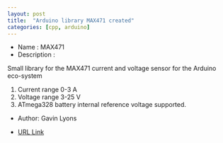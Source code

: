 ```yaml
---
layout: post
title:  "Arduino library MAX471 created"
categories: [cpp, arduino]
---
```



* Name : MAX471
* Description : 

Small library for the MAX471 current and voltage sensor for the Arduino eco-system

1. Current range     0-3 A
2. Voltage range   3-25 V
3. ATmega328 battery internal reference voltage supported. 

* Author: Gavin Lyons


*  [URL Link](https://github.com/gavinlyonsrepo/MAX471)



